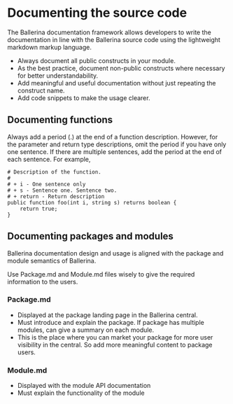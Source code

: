 # Documenting the source code

The Ballerina documentation framework allows developers to write the documentation in line with the Ballerina source code using the lightweight markdown markup language.

- Always document all public constructs in your module.
- As the best practice, document non-public constructs where necessary for better understandability.
- Add meaningful and useful documentation without just repeating the construct name.
- Add code snippets to make the usage clearer.

## Documenting functions

Always add a period (.) at the end of a function description. However, for the parameter and return type descriptions, omit the period if you have only one sentence. If there are multiple sentences, add the period at the end of each sentence. For example,

```bal
# Description of the function.
#
# + i - One sentence only
# + s - Sentence one. Sentence two.
# + return - Return description
public function foo(int i, string s) returns boolean {
    return true;
}
```

## Documenting packages and modules

Ballerina documentation design and usage is aligned with the package and module semantics of Ballerina.

Use Package.md and Module.md files wisely to give the required information to the users.

### Package.md

- Displayed at the package landing page in the Ballerina central.
- Must introduce and explain the package. If package has multiple modules, can give a summary on each module.
- This is the place where you can market your package for more user visibility in the central. So add more meaningful content to package users.

### Module.md

- Displayed with the module API documentation
- Must explain the functionality of the module

